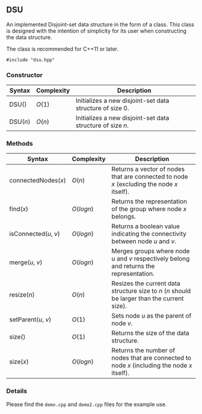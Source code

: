 ## DSU<ValueType>
An implemented Disjoint-set data structure in the form of a class. This class is designed with the intention of simplicity for its user when constructing the data structure.
    
The class is recommended for C++11 or later.

`#include "dsu.hpp"`

### Constructor
| Syntax           | Complexity | Description                                               |
| ---------------- | ---------- | --------------------------------------------------------- |
| DSU()            | $O(1)$     | Initializes a new disjoint-set data structure of size 0.  |
| DSU($n$)         | $O(n)$     | Initializes a new disjoint-set data structure of size $n$.|
    
### Methods
| Syntax                 | Complexity | Description                                                                                 |
| ---------------------- | ---------- | ------------------------------------------------------------------------------------------- |
| connectedNodes($x$)    | $O(n)$     | Returns a vector of nodes that are connected to node $x$ (excluding the node $x$ itself).   |
| find($x$)              | $O(log n)$ | Returns the representation of the group where node $x$ belongs.                             |
| isConnected($u$, $v$)  | $O(log n)$ | Returns a boolean value indicating the connectivity between node $u$ and $v$.               |
| merge($u$, $v$)        | $O(log n)$ | Merges groups where node $u$ and $v$ respectively belong and returns the representation.    |
| resize($n$)            | $O(n)$     | Resizes the current data structure size to $n$ ($n$ should be larger than the current size).|
| setParent($u$, $v$)    | $O(1)$     | Sets node $u$ as the parent of node $v$.                                                    |
| size()                 | $O(1)$     | Returns the size of the data structure.                                                     |
| size($x$)              | $O(log n)$ | Returns the number of nodes that are connected to node $x$ (including the node $x$ itself). |
    
### Details
Please find the `demo.cpp` and `demo2.cpp` files for the example use.
